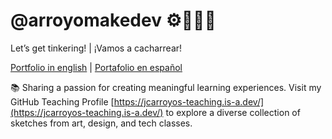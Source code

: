 # @arroyomakedev ⚙️🔌🤖🎨 
Let’s get tinkering!  | ¡Vamos a cacharrear! 

[Portfolio in english](https://jcarroyos.art/docs/intro) | [Portafolio en español](https://jcarroyos.art/es/docs/intro)

📚 Sharing a passion for creating meaningful learning experiences. Visit my GitHub Teaching Profile [https://jcarroyos-teaching.is-a.dev/](https://jcarroyos-teaching.is-a.dev/)  to explore a diverse collection of sketches from art, design, and tech classes.
